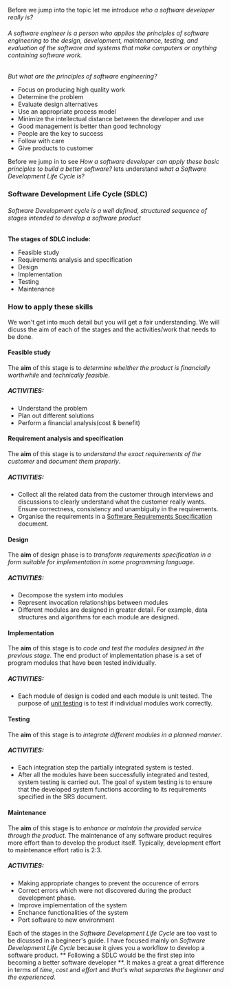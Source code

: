 Before we jump into the topic let me introduce _who a software developer really is?_

###### A software engineer is a person who applies the principles of software engineering to the design, development, maintenance, testing, and evaluation of the software and systems that make computers or anything containing software work.

_But what are the principles of software engineering?_

* Focus on producing high quality work
* Determine the problem
* Evaluate design alternatives
* Use an appropriate process model
* Minimize the intellectual distance between the developer and use
* Good management is better than good technology
* People are the key to success
* Follow with care
* Give products to customer

Before we jump in to see _How a software developer can apply these basic principles to build a better software?_ lets understand _what a Software Development Life Cycle is_?

### Software Development Life Cycle (SDLC)

###### Software Development cycle is a well defined, structured sequence of stages intended to develop a software product

**The stages of SDLC include:**
* Feasible study
* Requirements analysis and specification
* Design
* Implementation
* Testing
* Maintenance

### How to apply these skills

We won't get into much detail but you will get a fair understanding. We will dicuss the aim of each of the stages and the activities/work that needs to be done.

#### **Feasible study**

The **aim** of this stage is to _determine whelther the product is financially worthwhile_ and _technically feasible_.

##### **ACTIVITIES:**
* Understand the problem
* Plan out different solutions
* Perform a financial analysis(cost & benefit)

#### **Requirement analysis and specification**

The **aim** of this stage is to _understand the exact requirements of the customer_ and _document them properly_.

##### **ACTIVITIES:**
* Collect all the related data from the customer through interviews and discussions to clearly understand what the customer really wants. Ensure correctness, consistency and unambiguity in the requirements.
* Organise the requirements in a [Software Requirements Specification](https://en.wikipedia.org/wiki/Software_requirements_specification) document.

#### **Design**

The **aim** of design phase is to _transform requirements specification in a form suitable for implementation in some programming language_.

##### **ACTIVITIES:**
* Decompose the system into modules
* Represent invocation relationships between modules
* Different modules are designed in greater detail. For example, data structures and algorithms for each module are designed.

#### **Implementation**

The **aim** of this stage is to _code and test the modules designed in the previous stage_. The end product of implementation phase is a set of program modules that have been tested individually.

##### **ACTIVITIES:**
* Each module of design is coded and each module is unit tested. The purpose of [unit testing](https://en.wikipedia.org/wiki/Unit_testing) is to test if individual modules work correctly.

#### **Testing**

The **aim** of this stage is to _integrate different modules in a planned manner_. 

##### **ACTIVITIES:**
* Each integration step the partially integrated system is tested.
* After all the modules have been successfully integrated and tested, system testing is carried out. The goal of system testing is to ensure that the developed system functions according to its requirements specified in the SRS document.

#### **Maintenance**

The **aim** of this stage is to _enhance or maintain the provided service through the product_.
The maintenance of any software product requires more effort than to develop the product itself. Typically, development effort to maintenance effort ratio is 2:3.

##### **ACTIVITIES:**
* Making appropriate changes to prevent the occurence of errors
* Correct errors which were not discovered during the product development phase.
* Improve implementation of the system
* Enchance functionalities of the system
* Port software to new environment

Each of the stages in the _Software Development Life Cycle_ are too vast to be dicussed in a begineer's guide. I have focused mainly on _Software Development Life Cycle_ because it gives you a workflow to develop a software product. ** Following a SDLC would be the first step into becoming a better software developer **. It makes a great a great difference in terms of *time*, *cost* and *effort* and _that's what separates the beginner and the experienced_.